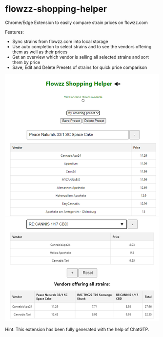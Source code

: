 # flowzz-shopping-helper

Chrome/Edge Extension to easily compare strain prices on flowzz.com

Features:
* Sync strains from flowzz.com into local storage
* Use auto completion to select strains and to see the vendors offering them as well as their prices
* Get an overview which vendor is selling all selected strains and sort them by price
* Save, Edit and Delete Presets of strains for quick price comparison

![extension1](demo/extension1.png)
![extension2](demo/extension2.png)

Hint: This extension has been fully generated with the help of ChatGTP.
